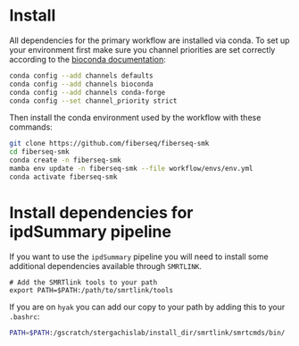 # Install

All dependencies for the primary workflow are installed via conda. To set up your environment first make sure you channel priorities are set correctly according to the [bioconda documentation](https://bioconda.github.io/#usage):
```bash
conda config --add channels defaults
conda config --add channels bioconda
conda config --add channels conda-forge
conda config --set channel_priority strict
```
Then install the conda environment used by the workflow with these commands:
```bash
git clone https://github.com/fiberseq/fiberseq-smk
cd fiberseq-smk
conda create -n fiberseq-smk
mamba env update -n fiberseq-smk --file workflow/envs/env.yml 
conda activate fiberseq-smk
```

# Install dependencies for ipdSummary pipeline
If you want to use the `ipdSummary` pipeline you will need to install some additional dependencies available through `SMRTLINK`. 
```
# Add the SMRTlink tools to your path
export PATH=$PATH:/path/to/smrtlink/tools
```
If you are on `hyak` you can add our copy to your path by adding this to your `.bashrc`:
```bash
PATH=$PATH:/gscratch/stergachislab/install_dir/smrtlink/smrtcmds/bin/
```

